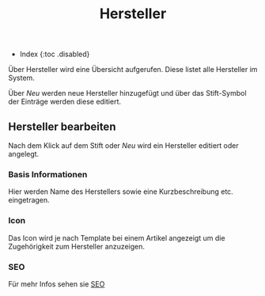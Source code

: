 ﻿---
layout: post
title: Hersteller
tags: katalog
permalink: /katalog/:title
---


+ Index
{:toc .disabled}




Über Hersteller wird eine Übersicht aufgerufen. Diese listet alle Hersteller im System.


Über *Neu* werden neue Hersteller hinzugefügt und über das Stift-Symbol der Einträge werden diese editiert.


## Hersteller bearbeiten


Nach dem Klick auf dem Stift oder *Neu* wird ein Hersteller editiert oder angelegt.


### Basis Informationen


Hier werden Name des Herstellers sowie eine Kurzbeschreibung etc. eingetragen.


### Icon


Das Icon wird je nach Template bei einem Artikel angezeigt um die Zugehörigkeit zum Hersteller anzuzeigen.


### SEO


Für mehr Infos sehen sie [SEO][1]


[1]: /marketing/SEO